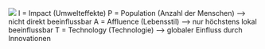 ![](Pasted%20image%2020241101082222.png)
I = Impact (Umwelteffekte)
P = Population (Anzahl der Menschen) --> nicht direkt beeinflussbar
A = Affluence (Lebensstil) --> nur höchstens lokal beeinflussbar
T = Technology (Technologie) --> globaler Einfluss durch Innovationen